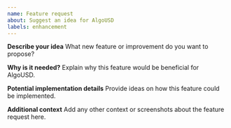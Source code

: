 ```yaml
---
name: Feature request
about: Suggest an idea for AlgoUSD
labels: enhancement
---
```


**Describe your idea**
What new feature or improvement do you want to propose?

**Why is it needed?**
Explain why this feature would be beneficial for AlgoUSD.

**Potential implementation details**
Provide ideas on how this feature could be implemented.

**Additional context**
Add any other context or screenshots about the feature request here.